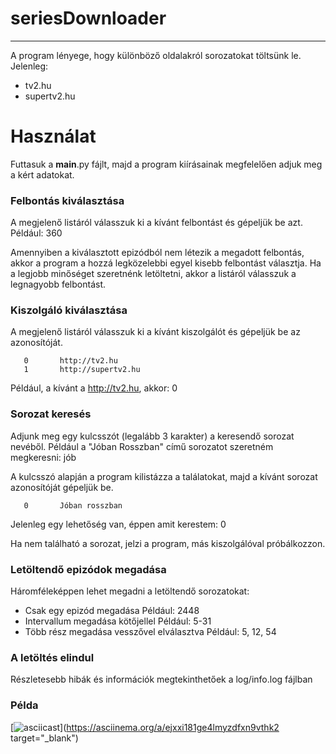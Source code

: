 # seriesDownloader

---

A program lényege, hogy különböző oldalakról sorozatokat töltsünk le. Jelenleg:
- tv2.hu
- supertv2.hu

# Használat

Futtasuk a **main**.py fájlt, majd a program kiírásainak megfelelően adjuk meg a kért adatokat.

### Felbontás kiválasztása
A megjelenő listáról válasszuk ki a kívánt felbontást és gépeljük be azt.
Például: 360

Amennyiben a kiválasztott epizódból nem létezik a megadott felbontás, akkor a program a hozzá legközelebbi egyel kisebb felbontást választja.
Ha a legjobb minőséget szeretnénk letöltetni, akkor a listáról válasszuk a legnagyobb felbontást.


### Kiszolgáló kiválasztása
A megjelenő listáról válasszuk ki a kívánt kiszolgálót és gépeljük be az azonosítóját.

       0       http://tv2.hu
       1       http://supertv2.hu
Például, a kívánt a http://tv2.hu, akkor: 0

### Sorozat keresés
Adjunk meg egy kulcsszót (legalább 3 karakter) a keresendő sorozat nevéből.
Például a "Jóban Rosszban" című sorozatot szeretném megkeresni: jób

A kulcsszó alapján a program kilistázza a találatokat, majd a kívánt sorozat azonosítóját gépeljük be.

       0       Jóban rosszban
Jelenleg egy lehetőség van, éppen amit kerestem: 0

Ha nem található a sorozat, jelzi a program, más kiszolgálóval próbálkozzon.

### Letöltendő epizódok megadása

Háromféleképpen lehet megadni a letöltendő sorozatokat:
- Csak egy epizód megadása
Például: 2448
- Intervallum megadása kötőjellel
Például: 5-31
- Több rész megadása vesszővel elválasztva
Például: 5, 12, 54

### A letöltés elindul
Részletesebb hibák és információk megtekinthetőek a log/info.log fájlban

### Példa
[![asciicast](https://asciinema.org/a/ejxxi181ge4lmyzdfxn9vthk2.png)](https://asciinema.org/a/ejxxi181ge4lmyzdfxn9vthk2 target="_blank")